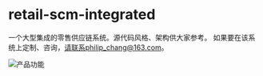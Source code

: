 # retail-scm-integrated
一个大型集成的零售供应链系统。源代码风格、架构供大家参考。
如果要在该系统上定制、咨询，请联系philip_chang@163.com。

![产品功能](/favicon.ico "Optional title")
